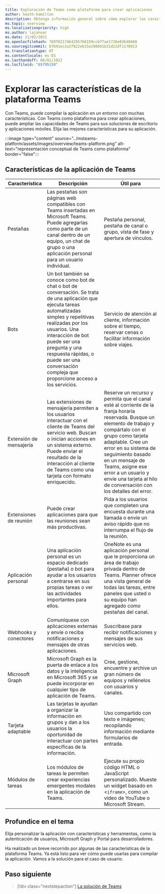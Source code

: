 ```yaml
---
title: Exploración de Teams como plataforma para crear aplicaciones
author: heath-hamilton
description: Obtenga información general sobre cómo explorar las características de la plataforma de Microsoft Teams para la aplicación en el escritorio y el móvil.
ms.topic: overview
ms.localizationpriority: high
ms.author: lajanuar
ms.date: 11/02/2021
ms.openlocfilehash: 769f0217d64295768159ccb77ae1726e83648468
ms.sourcegitcommit: b7b41ec2a1f022eb15a1980d1b31d22df1170913
ms.translationtype: HT
ms.contentlocale: es-ES
ms.lasthandoff: 06/01/2022
ms.locfileid: "65795150"
---
```

# <a name="explore-teams-platform-features"></a>Explorar las características de la plataforma Teams

Con Teams, puede compilar la aplicación en un entorno con muchas características. Con Teams como plataforma para crear aplicaciones, puede ampliar las capacidades de Teams para sus soluciones de escritorio y aplicaciones móviles. Elija las mejores características para su aplicación.

:::image type="content" source="../msteams-platform/assets/images/overview/teams-platform.png" alt-text="representación conceptual de Teams como plataforma" border="false":::

## <a name="teams-app-features"></a>Características de la aplicación de Teams

| Característica | Descripción | Útil para |
| --- | --- | --- |
|Pestañas | Las pestañas son páginas web compatibles con Teams insertadas en Microsoft Teams. Puede agregarlas como parte de un canal dentro de un equipo, un chat de grupo o una aplicación personal para un usuario individual. | Pestaña personal, pestaña de canal o grupo, vista de fase y apertura de vínculos. |
| Bots | Un bot también se conoce como bot de chat o bot de conversación. Se trata de una aplicación que ejecuta tareas automatizadas simples y repetitivas realizadas por los usuarios. Una interacción de bot puede ser una pregunta y una respuesta rápidas, o puede ser una conversación compleja que proporcione acceso a los servicios. | Servicio de atención al cliente, información sobre el tiempo, reservar cenas o facilitar información sobre viajes. |
| Extensión de mensajería | Las extensiones de mensajería permiten a los usuarios interactuar con el cliente de Teams del servicio web. Buscan o inician acciones en un sistema externo. Puede enviar el resultado de la interacción al cliente de Teams como una tarjeta con formato enriquecido. | Reserve un recurso y permita que el canal esté al corriente de la franja horaria reservada. Busque un elemento de trabajo y compártalo con el grupo como tarjeta adaptable. Cree un error en su sistema de seguimiento basado en un mensaje de Teams, asigne ese error a un usuario y envíe una tarjeta al hilo de conversación con los detalles del error. |
|Extensiones de reunión | Puede crear aplicaciones para que las reuniones sean más productivas. | Pida a los usuarios que completen una encuesta durante una llamada o envíe un aviso rápido que no interrumpa el flujo de la reunión. |
| Aplicación personal | Una aplicación personal es un espacio dedicado (pestaña) o bot para ayudar a los usuarios a centrarse en sus propias tareas o ver las actividades importantes para ellos. | OneNote es una aplicación personal que le proporciona un área de trabajo privada dentro de Teams. Planner ofrece una vista general de todas las tareas, entre paneles que usted o su equipo han agregado como pestañas del canal. |
| Webhooks y conectores | Comuníquese con aplicaciones externas y envíe o reciba notificaciones y mensajes de otras aplicaciones. | Suscríbase para recibir notificaciones y mensajes de sus servicios web. |
| Microsoft Graph | Microsoft Graph es la puerta de enlace a los datos y la inteligencia en Microsoft 365 y se puede incorporar en cualquier tipo de aplicación de Teams. | Cree, gestione, encuentre y archive un gran número de equipos y rellénelos con usuarios y canales. |
| Tarjeta adaptable | Las tarjetas le ayudan a organizar la información en grupos y dan a los usuarios la oportunidad de interactuar con partes específicas de la información. | Uso compartido con texto e imágenes; recopilando información mediante formularios de entrada. |
| Módulos de tareas | Los módulos de tareas le permiten crear experiencias emergentes modales en la aplicación de Teams. | Ejecute su propio código HTML o JavaScript personalizado. Mueste un widget basado en <`iframe`>, como un vídeo de YouTube o Microsoft Stream. |

## <a name="dive-deeper"></a>Profundice en el tema

Elija personalizar la aplicación con características y herramientas, como la autenticación de usuarios, Microsoft Graph y Portal para desarrolladores.

Ha realizado un breve recorrido por algunas de las características de la plataforma Teams. Ya está listo para ver cómo puede usarlas para compilar la aplicación. Vamos a la solución para el caso de usuario.

## <a name="next-step"></a>Paso siguiente

> [!div class="nextstepaction"]
> [La solución de Teams](overview-solution.md)
